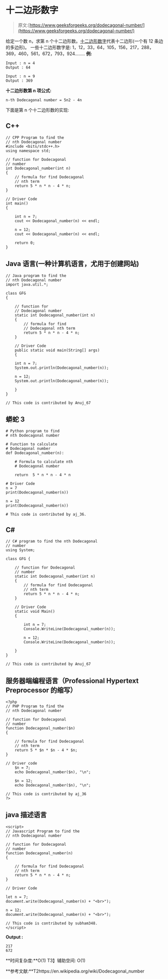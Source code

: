 # 十二边形数字

> 原文:[https://www.geeksforgeeks.org/dodecagonal-number/](https://www.geeksforgeeks.org/dodecagonal-number/)

给定一个数 n，求第 n 个十二边形数。[十二边形数字](https://en.wikipedia.org/wiki/Dodecagonal_number)代表十二边形(一个有 12 条边的多边形)。
一些十二边形数字是:
1，12，33，64，105，156，217，288，369，460，561，672，793，924……..
**例:**

```
Input : n = 4
Output : 64

Input : n = 9
Output : 369
```

**十二边形数第 n 项公式:**

```
n-th Dodecagonal number = 5n2 - 4n
```

下面是第 n 个十二边形数的实现:

## C++

```
// CPP Program to find the
// nth Dodecagonal number
#include <bits/stdc++.h>
using namespace std;

// function for Dodecagonal
// number
int Dodecagonal_number(int n)
{
    // formula for find Dodecagonal
    // nth term
    return 5 * n * n - 4 * n;
}

// Driver Code
int main()
{

    int n = 7;
    cout << Dodecagonal_number(n) << endl;

    n = 12;
    cout << Dodecagonal_number(n) << endl;

    return 0;
}
```

## Java 语言(一种计算机语言，尤用于创建网站)

```
// Java program to find the
// nth Dodecagonal number
import java.util.*;

class GFG
{

    // function for
    // Dodecagonal number
    static int Dodecagonal_number(int n)
    {
        // formula for find
        // Dodecagonal nth term
        return 5 * n * n - 4 * n;
    }

    // Driver Code
    public static void main(String[] args)
    {

    int n = 7;
    System.out.println(Dodecagonal_number(n));

    n = 12;
    System.out.println(Dodecagonal_number(n));

    }
}

// This code is contributed by Anuj_67
```

## 蟒蛇 3

```
# Python program to find
# nth Dodecagonal number

# Function to calculate
# Dodecagonal number
def Dodecagonal_number(n):

    # Formula to calculate nth
    # Dodecagonal number

    return  5 * n * n - 4 * n

# Driver Code
n = 7
print(Dodecagonal_number(n))

n = 12
print(Dodecagonal_number(n))

# This code is contributed by aj_36.
```

## C#

```
// C# program to find the nth Dodecagonal
// number
using System;

class GFG {

    // function for Dodecagonal
    // number
    static int Dodecagonal_number(int n)
    {
        // formula for find Dodecagonal
        // nth term
        return 5 * n * n - 4 * n;
    }

    // Driver Code
    static void Main()
    {

        int n = 7;
        Console.WriteLine(Dodecagonal_number(n));

        n = 12;
        Console.WriteLine(Dodecagonal_number(n));

    }
}

// This code is contributed by Anuj_67
```

## 服务器端编程语言（Professional Hypertext Preprocessor 的缩写）

```
<?php
// PHP Program to find the
// nth Dodecagonal number

// function for Dodecagonal
// number
function Dodecagonal_number($n)
{

    // formula for find Dodecagonal
    // nth term
    return 5 * $n * $n - 4 * $n;
}

// Driver code
    $n = 7;
    echo Dodecagonal_number($n), "\n";

    $n = 12;
    echo Dodecagonal_number($n), "\n";

// This code is contributed by aj_36
?>
```

## java 描述语言

```
<script>
// Javascript Program to find the
// nth Dodecagonal number

// function for Dodecagonal
// number
function Dodecagonal_number(n)
{

    // formula for find Dodecagonal
    // nth term
    return 5 * n * n - 4 * n;
}

// Driver Code

let n = 7;
document.write(Dodecagonal_number(n) + "<br>");

n = 12;
document.write(Dodecagonal_number(n) + "<br>");

// This code is contributed by subham348.
</script>
```

**Output :** 

```
217
672
```

**时间复杂度:**O(1)
T3】辅助空间: O(1)

**参考文献:**T2https://en.wikipedia.org/wiki/Dodecagonal_number
